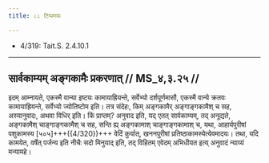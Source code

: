```yaml
---
title: ८८ टिप्पणयः

---
```

- 4/319: Tait.S. 2.4.10.1

____________________________________________


## सार्वकाम्यम् अङ्गकामैः प्रकरणात् // MS_४,३.२५ //

इदम् आम्नायते, एकस्मै वान्या इष्टयः कामायाह्रियन्ते, सर्वेभ्यो दर्शपूर्णमासौ, एकस्मै वान्ये क्रतवः कामायाह्रियन्ते, सर्वेभ्यो ज्योतिष्टोम इति। तत्र संदेहः, किम् अङ्गकामैर् अङ्गाङ्गकामैश् च सह, अस्यानुवादः, अथवा विधिर् इति। किं प्राप्तम्? अनुवाद इति, यद् एतत् सार्वकाम्यम्, तद् अनूद्यते, अङ्गकामैश् चाङ्गाङ्गकामैश् च सह, सन्ति ह्य् अङ्गकामाश् चाङ्गाङ्गकामाश् च, यथा, आहार्यपुरीषां पशुकामस्य [५०५]+++({4/320})+++ वेदिं कुर्यात्, खननपुरीषां प्रतिष्ठाकामस्येत्येवमादयः। तथा, यदि कामयेत, वर्षेत् पर्जन्य इति नीचैः सदो मिनुयाद् इति, तद् विहितम् एवेदम् अभिधीयत इत्य् अनुवादं न्याय्यं मन्यामहे।
